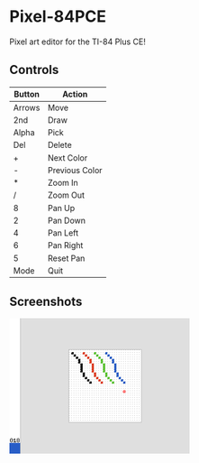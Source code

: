 # Pixel-84PCE

Pixel art editor for the TI-84 Plus CE!

## Controls

|Button|Action|
|-|-|
|Arrows|Move|
|2nd|Draw|
|Alpha|Pick|
|Del|Delete|
|+|Next Color|
|-|Previous Color|
|*|Zoom In|
|/|Zoom Out|
|8|Pan Up|
|2|Pan Down|
|4|Pan Left|
|6|Pan Right|
|5|Reset Pan|
|Mode|Quit|

## Screenshots

![](screen.png)
